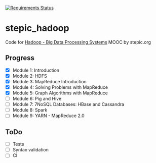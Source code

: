 [![Requirements Status](https://requires.io/github/lancelote/stepic_hadoop/requirements.svg?branch=master)](https://requires.io/github/lancelote/stepic_hadoop/requirements/?branch=master)

# stepic_hadoop

Code for [Hadoop - Big Data Processing Systems](https://stepic.org/course/Hadoop-%D0%A1%D0%B8%D1%81%D1%82%D0%B5%D0%BC%D0%B0-%D0%B4%D0%BB%D1%8F-%D0%BE%D0%B1%D1%80%D0%B0%D0%B1%D0%BE%D1%82%D0%BA%D0%B8-%D0%B1%D0%BE%D0%BB%D1%8C%D1%88%D0%B8%D1%85-%D0%BE%D0%B1%D1%8A%D0%B5%D0%BC%D0%BE%D0%B2-%D0%B4%D0%B0%D0%BD%D0%BD%D1%8B%D1%85-150)
MOOC by stepic.org

## Progress

- [x] Module 1: Introduction
- [x] Module 2: HDFS
- [x] Module 3: MapReduce Introduction
- [x] Module 4: Solving Problems with MapReduce
- [x] Module 5: Graph Algorithms with MapReduce
- [ ] Module 6: Pig and Hive
- [ ] Module 7: 7NoSQL Databases: HBase and Cassandra
- [ ] Module 8: Spark
- [ ] Module 9: YARN - MapReduce 2.0

## ToDo

- [ ] Tests
- [ ] Syntax validation
- [ ] CI
